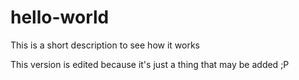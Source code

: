 # hello-world
This is a short description to see how it works 

This version is edited because it's just a thing that may be added ;P
